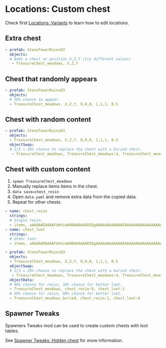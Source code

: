 # Locations: Custom chest

Check first [Locations: Variants](./locations_variants.md) to learn how to edit locations.

## Extra chest

```yaml
- prefab: StoneTowerRuins03
  objects:
  # Adds a chest at position X,Z,Y (try different values)
   - TreasureChest_meadows, X,Z,Y
```

## Chest that randomly appears

```yaml
- prefab: StoneTowerRuins03
  objects:
  # 50% chance to appear.  
  - TreasureChest_meadows, X,Z,Y, 0,0,0, 1,1,1, 0.5
```

## Chest with random content

```yaml
- prefab: StoneTowerRuins03
  objects:
  - TreasureChest_meadows, X,Z,Y, 0,0,0, 1,1,1, 0.5
  objectSwap:
  # 1/5 = 20% chance to replace the chest with a buried chest.
   - TreasureChest_meadows, TreasureChest_meadows:4, TreasureChest_meadows_buried
```

## Chest with custom content

1. `spawn TreasureChest_meadows`
2. Manually replace items items in the chest.
3. `data save=chest_resin`
4. Open `data.yaml` and remove extra data from the copied data.
5. Repeat for other chests.

```yaml
- name: chest_resin
  strings:
  # Single resin.
  - items, aAAAAAEAAAAFUmVzaW4BAAAAAADIQgAAAAAAAAAAAAEAAAAAAAAAAAAAAAAAAAAAAAAAAA==
- name: chest_loot
  strings:
  # Other loot.
  - items, aAAAAAMAAAAFUmVzaW4BAAAAAADIQgAAAAAAAAAAAAEAAAAAAAAAAAAAAAAAAAAAAAAAAAVGbGludAQAAAAAAMhCAQAAAAAAAAAAAQAAAAAAAAAAAAAAAAAAAAAAAAAABUNvaW5zDAAAAAAAyEICAAAAAAAAAAABAAAAAAAAAAAAAAAAAAAAAAAAAAA=
 ```

```yaml
- prefab: StoneTowerRuins03
  objects:
  - TreasureChest_meadows, X,Z,Y, 0,0,0, 1,1,1, 0.5
  objectSwap:
  # 1/5 = 20% chance to replace the chest with a buried chest.
   - TreasureChest_meadows, TreasureChest_meadows:4, TreasureChest_meadows_buried
  objectData:
  # 90% chance for resin, 10% chance for better loot.
  - TreasureChest_meadows, chest_resin:9, chest_loot:1
  # 20% chance for resin, 80% chance for better loot.
  - TreasureChest_meadows_buried, chest_resin:1, chest_loot:4
```

## Spawner Tweaks

Spawners Tweaks mod can be used to create custom chests with loot tables.

See [Spawner Tweaks: Hidden chest](./st_hidden_chest.md) for more information.
